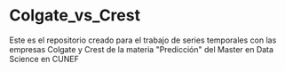 # Colgate_vs_Crest
Este es el repositorio creado para el trabajo de series temporales con las empresas Colgate y Crest de la materia "Predicción" del Master en Data Science en CUNEF
